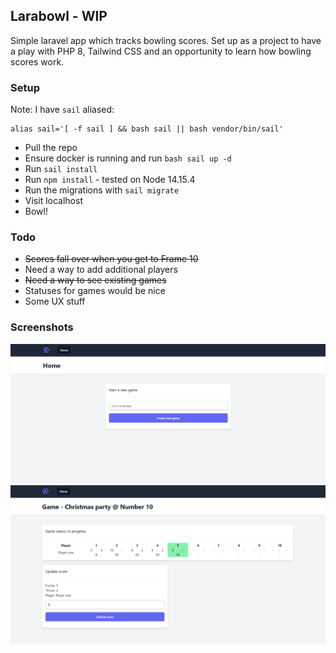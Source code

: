 ## Larabowl - WIP

Simple laravel app which tracks bowling scores. Set up as a project to have a play with PHP 8, Tailwind CSS and an opportunity to learn how bowling scores work.

### Setup

Note: I have `sail` aliased:
```
alias sail='[ -f sail ] && bash sail || bash vendor/bin/sail'
```

- Pull the repo
- Ensure docker is running and run `bash sail up -d`
- Run `sail install`
- Run `npm install` - tested on Node 14.15.4
- Run the migrations with `sail migrate`
- Visit localhost
- Bowl!

### Todo
- ~~Scores fall over when you get to Frame 10~~
- Need a way to add additional players
- ~~Need a way to see existing games~~
- Statuses for games would be nice
- Some UX stuff

### Screenshots

<img src="./readme-files/1.PNG" />

<img src="./readme-files/2.PNG" />
